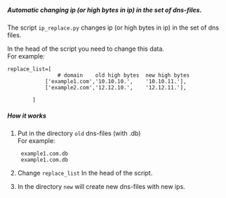 ##### Automatic changing ip (or high bytes in ip) in the set of dns-files.  
The script `ip_replace.py` changes ip (or high bytes in ip) in the set of dns files.  

In the head of the script you need to change this data.  
For example:   

	replace_list=[
					# domain	old high bytes  new high bytes
		        ['example1.com','10.10.10.',	'10.10.11.'],
		        ['example2.com','12.12.10.',	'12.12.11.'],

            ]

##### How it works
1. Put in the directory `old` dns-files (with .db)  
For example: 

		example1.com.db  
		example1.com.db  

2. Change `replace_list` In the head of the script.    
3. In the directory `new` will create new dns-files with new ips.   

